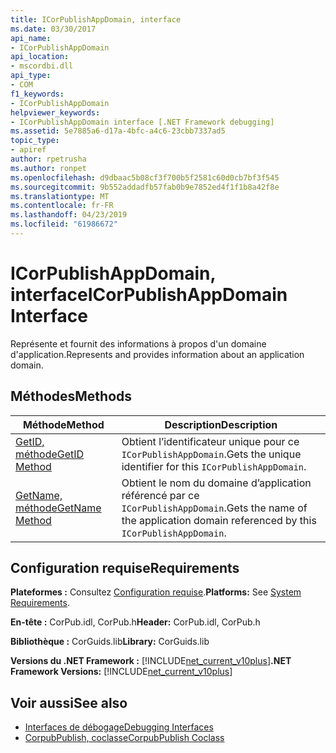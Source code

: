 ```yaml
---
title: ICorPublishAppDomain, interface
ms.date: 03/30/2017
api_name:
- ICorPublishAppDomain
api_location:
- mscordbi.dll
api_type:
- COM
f1_keywords:
- ICorPublishAppDomain
helpviewer_keywords:
- ICorPublishAppDomain interface [.NET Framework debugging]
ms.assetid: 5e7885a6-d17a-4bfc-a4c6-23cbb7337ad5
topic_type:
- apiref
author: rpetrusha
ms.author: ronpet
ms.openlocfilehash: d9dbaac5b08cf3f700b5f2581c60d0cb7bf3f545
ms.sourcegitcommit: 9b552addadfb57fab0b9e7852ed4f1f1b8a42f8e
ms.translationtype: MT
ms.contentlocale: fr-FR
ms.lasthandoff: 04/23/2019
ms.locfileid: "61986672"
---
```

# <a name="icorpublishappdomain-interface"></a><span data-ttu-id="41179-102">ICorPublishAppDomain, interface</span><span class="sxs-lookup"><span data-stu-id="41179-102">ICorPublishAppDomain Interface</span></span>
<span data-ttu-id="41179-103">Représente et fournit des informations à propos d'un domaine d'application.</span><span class="sxs-lookup"><span data-stu-id="41179-103">Represents and provides information about an application domain.</span></span>  
  
## <a name="methods"></a><span data-ttu-id="41179-104">Méthodes</span><span class="sxs-lookup"><span data-stu-id="41179-104">Methods</span></span>  
  
|<span data-ttu-id="41179-105">Méthode</span><span class="sxs-lookup"><span data-stu-id="41179-105">Method</span></span>|<span data-ttu-id="41179-106">Description</span><span class="sxs-lookup"><span data-stu-id="41179-106">Description</span></span>|  
|------------|-----------------|  
|[<span data-ttu-id="41179-107">GetID, méthode</span><span class="sxs-lookup"><span data-stu-id="41179-107">GetID Method</span></span>](../../../../docs/framework/unmanaged-api/debugging/icorpublishappdomain-getid-method.md)|<span data-ttu-id="41179-108">Obtient l’identificateur unique pour ce `ICorPublishAppDomain`.</span><span class="sxs-lookup"><span data-stu-id="41179-108">Gets the unique identifier for this `ICorPublishAppDomain`.</span></span>|  
|[<span data-ttu-id="41179-109">GetName, méthode</span><span class="sxs-lookup"><span data-stu-id="41179-109">GetName Method</span></span>](../../../../docs/framework/unmanaged-api/debugging/icorpublishappdomain-getname-method.md)|<span data-ttu-id="41179-110">Obtient le nom du domaine d’application référencé par ce `ICorPublishAppDomain`.</span><span class="sxs-lookup"><span data-stu-id="41179-110">Gets the name of the application domain referenced by this `ICorPublishAppDomain`.</span></span>|  
  
## <a name="requirements"></a><span data-ttu-id="41179-111">Configuration requise</span><span class="sxs-lookup"><span data-stu-id="41179-111">Requirements</span></span>  
 <span data-ttu-id="41179-112">**Plateformes :** Consultez [Configuration requise](../../../../docs/framework/get-started/system-requirements.md).</span><span class="sxs-lookup"><span data-stu-id="41179-112">**Platforms:** See [System Requirements](../../../../docs/framework/get-started/system-requirements.md).</span></span>  
  
 <span data-ttu-id="41179-113">**En-tête :** CorPub.idl, CorPub.h</span><span class="sxs-lookup"><span data-stu-id="41179-113">**Header:** CorPub.idl, CorPub.h</span></span>  
  
 <span data-ttu-id="41179-114">**Bibliothèque :** CorGuids.lib</span><span class="sxs-lookup"><span data-stu-id="41179-114">**Library:** CorGuids.lib</span></span>  
  
 <span data-ttu-id="41179-115">**Versions du .NET Framework :** [!INCLUDE[net_current_v10plus](../../../../includes/net-current-v10plus-md.md)]</span><span class="sxs-lookup"><span data-stu-id="41179-115">**.NET Framework Versions:** [!INCLUDE[net_current_v10plus](../../../../includes/net-current-v10plus-md.md)]</span></span>  
  
## <a name="see-also"></a><span data-ttu-id="41179-116">Voir aussi</span><span class="sxs-lookup"><span data-stu-id="41179-116">See also</span></span>

- [<span data-ttu-id="41179-117">Interfaces de débogage</span><span class="sxs-lookup"><span data-stu-id="41179-117">Debugging Interfaces</span></span>](../../../../docs/framework/unmanaged-api/debugging/debugging-interfaces.md)
- [<span data-ttu-id="41179-118">CorpubPublish, coclasse</span><span class="sxs-lookup"><span data-stu-id="41179-118">CorpubPublish Coclass</span></span>](../../../../docs/framework/unmanaged-api/debugging/corpubpublish-coclass.md)
